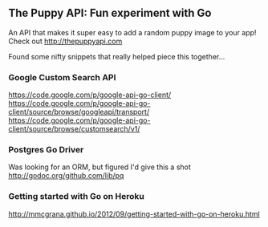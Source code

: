The Puppy API: Fun experiment with Go
-----------------------------------
An API that makes it super easy to add a random puppy image to your app!
Check out http://thepuppyapi.com

Found some nifty snippets that really helped piece this together...

### Google Custom Search API ###
https://code.google.com/p/google-api-go-client/
https://code.google.com/p/google-api-go-client/source/browse/googleapi/transport/
https://code.google.com/p/google-api-go-client/source/browse/customsearch/v1/

### Postgres Go Driver ###
Was looking for an ORM, but figured I'd give this a shot
http://godoc.org/github.com/lib/pq

### Getting started with Go on Heroku ###
http://mmcgrana.github.io/2012/09/getting-started-with-go-on-heroku.html
